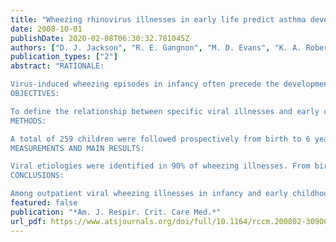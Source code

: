 ```yaml
---
title: "Wheezing rhinovirus illnesses in early life predict asthma development in high-risk children"
date: 2008-10-01
publishDate: 2020-02-08T06:30:32.781045Z
authors: ["D. J. Jackson", "R. E. Gangnon", "M. D. Evans", "K. A. Roberg", "E. L. Anderson", "T. E. Pappas", "M. C. Printz", "W. M. Lee", "P. A. Shult", "E. Reisdorf", "K. T. Carlson-Dakes", "L. P. Salazar", "D. F. DaSilva", "C. J. Tisler", "J. E. Gern", "R. F. Lemanske"]
publication_types: ["2"]
abstract: "RATIONALE:

Virus-induced wheezing episodes in infancy often precede the development of asthma. Whether infections with specific viral pathogens confer differential future asthma risk is incompletely understood.
OBJECTIVES:

To define the relationship between specific viral illnesses and early childhood asthma development.
METHODS:

A total of 259 children were followed prospectively from birth to 6 years of age. The etiology and timing of specific viral wheezing respiratory illnesses during early childhood were assessed using nasal lavage, culture, and multiplex reverse transcriptase-polymerase chain reaction. The relationships of these virus-specific wheezing illnesses and other risk factors to the development of asthma were analyzed.
MEASUREMENTS AND MAIN RESULTS:

Viral etiologies were identified in 90% of wheezing illnesses. From birth to age 3 years, wheezing with respiratory syncytial virus (RSV) (odds ratio [OR], 2.6), rhinovirus (RV) (OR, 9.8), or both RV and RSV (OR , 10) was associated with increased asthma risk at age 6 years. In Year 1, both RV wheezing (OR, 2.8) and aeroallergen sensitization (OR, 3.6) independently increased asthma risk at age 6 years. By age 3 years, wheezing with RV (OR, 25.6) was more strongly associated with asthma at age 6 years than aeroallergen sensitization (OR, 3.4). Nearly 90% (26 of 30) of children who wheezed with RV in Year 3 had asthma at 6 years of age.
CONCLUSIONS:

Among outpatient viral wheezing illnesses in infancy and early childhood, those caused by RV infections are the most significant predictors of the subsequent development of asthma at age 6 years in a high-risk birth cohort."
featured: false
publication: "*Am. J. Respir. Crit. Care Med.*"
url_pdf: https://www.atsjournals.org/doi/full/10.1164/rccm.200802-309OC?url_ver=Z39.88-2003&rfr_id=ori%3Arid%3Acrossref.org&rfr_dat=cr_pub%3Dpubmed
---
```


